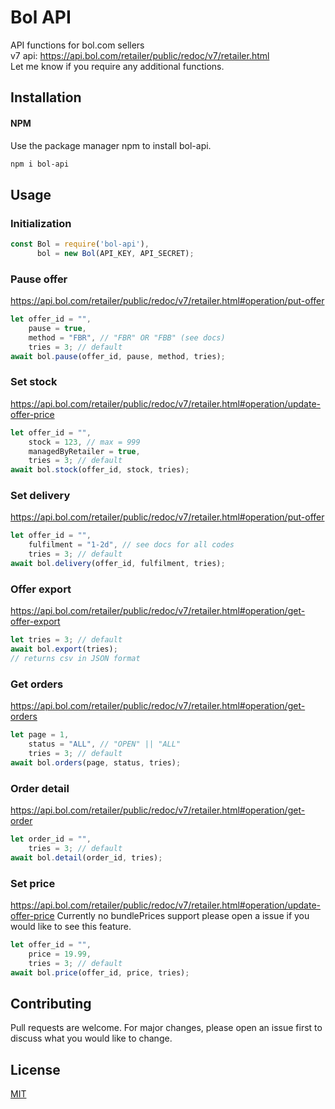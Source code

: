 # Bol API
API functions for bol.com sellers<br>
v7 api: https://api.bol.com/retailer/public/redoc/v7/retailer.html
<br>
Let me know if you require any additional functions.
## Installation

#### NPM
Use the package manager npm to install bol-api.

```bash
npm i bol-api
```

## Usage
### Initialization
```javascript
const Bol = require('bol-api'),
      bol = new Bol(API_KEY, API_SECRET);
```
### Pause offer
https://api.bol.com/retailer/public/redoc/v7/retailer.html#operation/put-offer
```javascript
let offer_id = "",
    pause = true,
    method = "FBR", // "FBR" OR "FBB" (see docs)
    tries = 3; // default
await bol.pause(offer_id, pause, method, tries);
```
### Set stock
https://api.bol.com/retailer/public/redoc/v7/retailer.html#operation/update-offer-price
```javascript
let offer_id = "",
    stock = 123, // max = 999
    managedByRetailer = true,
    tries = 3; // default
await bol.stock(offer_id, stock, tries);
```
### Set delivery
https://api.bol.com/retailer/public/redoc/v7/retailer.html#operation/put-offer
```javascript
let offer_id = "",
    fulfilment = "1-2d", // see docs for all codes
    tries = 3; // default
await bol.delivery(offer_id, fulfilment, tries);
```
### Offer export
https://api.bol.com/retailer/public/redoc/v7/retailer.html#operation/get-offer-export
```javascript
let tries = 3; // default
await bol.export(tries);
// returns csv in JSON format
```
### Get orders
https://api.bol.com/retailer/public/redoc/v7/retailer.html#operation/get-orders
```javascript
let page = 1,
    status = "ALL", // "OPEN" || "ALL"
    tries = 3; // default
await bol.orders(page, status, tries);
```
### Order detail
https://api.bol.com/retailer/public/redoc/v7/retailer.html#operation/get-order
```javascript
let order_id = "",
    tries = 3; // default
await bol.detail(order_id, tries);
```
### Set price
https://api.bol.com/retailer/public/redoc/v7/retailer.html#operation/update-offer-price
Currently no bundlePrices support please open a issue if you would like to see this feature.
```javascript
let offer_id = "",
    price = 19.99,
    tries = 3; // default
await bol.price(offer_id, price, tries);
```
## Contributing
Pull requests are welcome. For major changes, please open an issue first to discuss what you would like to change.

## License
[MIT](https://choosealicense.com/licenses/mit/)
